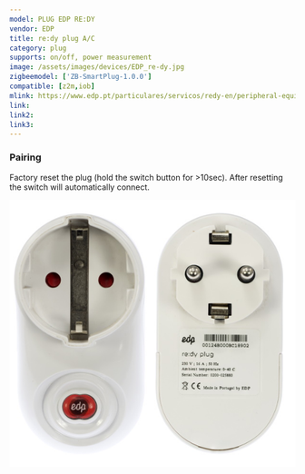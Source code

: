 ```yaml
---
model: PLUG EDP RE:DY
vendor: EDP
title: re:dy plug A/C
category: plug
supports: on/off, power measurement
image: /assets/images/devices/EDP_re-dy.jpg
zigbeemodel: ['ZB-SmartPlug-1.0.0']
compatible: [z2m,iob]
mlink: https://www.edp.pt/particulares/servicos/redy-en/peripheral-equipment/plug-ac/
link: 
link2: 
link3: 
---
```

### Pairing
Factory reset the plug (hold the switch button for >10sec). After resetting the switch will automatically connect. 

![Label](/assets/images/devices/EDP_re-dy_2.jpg)